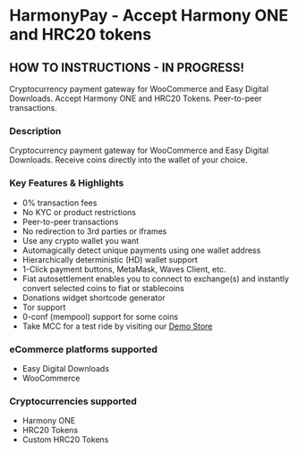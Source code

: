 # HarmonyPay - Accept Harmony ONE and HRC20 tokens

## HOW TO INSTRUCTIONS - IN PROGRESS!

Cryptocurrency payment gateway for WooCommerce and Easy Digital Downloads. Accept Harmony ONE and HRC20 Tokens. Peer-to-peer transactions.

### Description

Cryptocurrency payment gateway for WooCommerce and Easy Digital Downloads. Receive coins directly into the wallet of your choice.


### Key Features & Highlights

- 0% transaction fees
- No KYC or product restrictions
- Peer-to-peer transactions
- No redirection to 3rd parties or iframes
- Use any crypto wallet you want
- Automagically detect unique payments using one wallet address
- Hierarchically deterministic (HD) wallet support
- 1-Click payment buttons, MetaMask, Waves Client, etc.
- Fiat autosettlement enables you to connect to exchange(s) and instantly convert selected coins to fiat or stablecoins
- Donations widget shortcode generator
- Tor support
- 0-conf (mempool) support for some coins
- Take MCC for a test ride by visiting our <a href="https://harmonypay.open4g.com/">Demo Store</a>


### eCommerce platforms supported

- Easy Digital Downloads
- WooCommerce

### Cryptocurrencies supported

- Harmony ONE
- HRC20 Tokens
- Custom HRC20 Tokens
